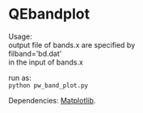 # QEbandplot

Usage:  
output file of bands.x are specified by  
filband='bd.dat'  
in the input of bands.x  


run as:  
`python pw_band_plot.py`

Dependencies:
[Matplotlib](https://matplotlib.org/).

